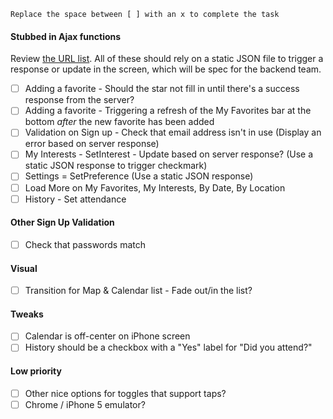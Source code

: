`Replace the space between [ ] with an x to complete the task`

#### Stubbed in Ajax functions

Review [the URL list](https://github.com/clearbold/artx/blob/master/notes/urls.md). All of these should rely on a static JSON file to trigger a response or update in the screen, which will be spec for the backend team.

- [ ] Adding a favorite - Should the star not fill in until there's a success response from the server?
- [ ] Adding a favorite - Triggering a refresh of the My Favorites bar at the bottom *after* the new favorite has been added
- [ ] Validation on Sign up - Check that email address isn't in use (Display an error based on server response)
- [ ] My Interests - SetInterest - Update based on server response? (Use a static JSON response to trigger checkmark)
- [ ] Settings = SetPreference (Use a static JSON response)
- [ ] Load More on My Favorites, My Interests, By Date, By Location
- [ ] History - Set attendance

#### Other Sign Up Validation

- [ ] Check that passwords match

#### Visual

- [ ] Transition for Map & Calendar list - Fade out/in the list?

#### Tweaks

- [ ] Calendar is off-center on iPhone screen
- [ ] History should be a checkbox with a "Yes" label for "Did you attend?"

#### Low priority

- [ ] Other nice options for toggles that support taps?
- [ ] Chrome / iPhone 5 emulator?
